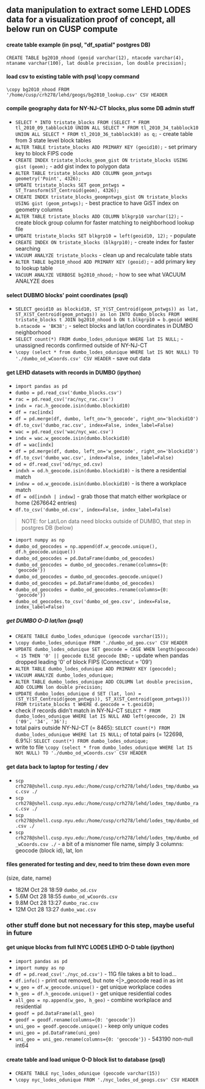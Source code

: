 ## data manipulation to extract some LEHD LODES data for a visualization proof of concept, all below run on CUSP compute

#### create table example (in psql, "df_spatial" postgres DB)
`CREATE TABLE bg2010_nhood (geoid varchar(12), ntacode varchar(4), ntaname varchar(100), lat double precision, lon double precision);`

#### load csv to existing table with psql \copy command
`\copy bg2010_nhood FROM '/home/cusp/crh278/lehd/geogs/bg2010_lookup.csv' CSV HEADER`

#### compile geography data for NY-NJ-CT blocks, plus some DB admin stuff
+ `SELECT * INTO tristate_blocks FROM (SELECT * FROM tl_2010_09_tabblock10 UNION ALL SELECT * FROM tl_2010_34_tabblock10 UNION ALL SELECT * FROM tl_2010_36_tabblock10) as q;` - create table from 3 state level block tables
+ `ALTER TABLE tristate_blocks ADD PRIMARY KEY (geoid10);` - set primary key to block FIPS code
+ `CREATE INDEX tristate_blocks_geom_gist ON tristate_blocks USING gist (geom);` - add gist index to polygon data
+ `ALTER TABLE tristate_blocks ADD COLUMN geom_pntwgs geometry('Point', 4326);`
+ `UPDATE tristate_blocks SET geom_pntwgs = ST_Transform(ST_Centroid(geom), 4326);`
+ `CREATE INDEX tristate_blocks_geompntwgs_gist ON tristate_blocks USING gist (geom_pntwgs);` - best practice to have GiST index on geometry columns
+ `ALTER TABLE tristate_blocks ADD COLUMN blkgrp10 varchar(12);` - create block group column for faster matching to neighborhood lookup file
+ `UPDATE tristate_blocks SET blkgrp10 = left(geoid10, 12);` - populate
+ `CREATE INDEX ON tristate_blocks (blkgrp10);` - create index for faster searching
+ `VACUUM ANALYZE tristate_blocks` - clean up and recalculate table stats
+ `ALTER TABLE bg2010_nhood ADD PRIMARY KEY (geoid);` - add primary key to lookup table
+ `VACUUM ANALYZE VERBOSE bg2010_nhood;` - how to see what VACUUM ANALYZE does

#### select DUBMO blocks' point coordinates (psql)
+ `SELECT geoid10 as blockid10, ST_Y(ST_Centroid(geom_pntwgs)) as lat, ST_X(ST_Centroid(geom_pntwgs)) as lon INTO dumbo_blocks FROM tristate_blocks t JOIN bg2010_nhood b ON t.blkgrp10 = b.geoid WHERE b.ntacode = 'BK38';` - select blocks and lat/lon coordinates in DUMBO neighborhood
+ `SELECT count(*) FROM dumbo_lodes_odunique WHERE lat IS NULL;` - unassigned records confirmed outside of NY-NJ-CT
+ `\copy (select * from dumbo_lodes_odunique WHERE lat IS NOt NULL) TO './dumbo_od_wCoords.csv' CSV HEADER` - save out data

#### get LEHD datasets with records in DUMBO (ipython)
+ `import pandas as pd`
+ `dumbo = pd.read_csv('dumbo_blocks.csv')`
+ `rac = pd.read_csv('rac/nyc_rac.csv')`
+ `indx = rac.h_geocode.isin(dumbo.blockid10)`
+ `df = rac[indx]`
+ `df = pd.merge(df, dumbo, left_on='h_geocode', right_on='blockid10')`
+ `df.to_csv('dumbo_rac.csv', index=False, index_label=False)`
+ `wac = pd.read_csv('wac/nyc_wac.csv')`
+ `indx = wac.w_geocode.isin(dumbo.blockid10)`
+ `df = wac[indx]`
+ `df = pd.merge(df, dumbo, left_on='w_geocode', right_on='blockid10')`
+ `df.to_csv('dumbo_wac.csv', index=False, index_label=False)`
+ `od = df.read_csv('od/nyc_od.csv)`
+ `indxh = od.h_geocode.isin(dumbo.blockid10)` - is there a residential match
+ `indxw = od.w_geocode.isin(dumbo.blockid10)` - is there a workplace match
+ `df = od[indxh | indxw]` - grab those that match either workplace or home (2676642 entries)
+ `df.to_csv('dumbo_od.csv', index=False, index_label=False)`
> NOTE: for Lat/Lon data need blocks outside of DUMBO, that step in postgres DB (below)
+ `import numpy as np`
+ `dumbo_od_geocodes = np.append(df.w_geocode.unique(), df.h_geocode.unique())`
+ `dumbo_od_geocodes = pd.DataFrame(dumbo_od_geocodes)`
+ `dumbo_od_geocodes = dumbo_od_geocodes.rename(columns={0: 'geocode'})`
+ `dumbo_od_geocodes = dumbo_od_geocodes.geocode.unique()`
+ `dumbo_od_geocodes = pd.DataFrame(dumbo_od_geocodes)`
+ `dumbo_od_geocodes = dumbo_od_geocodes.rename(columns={0: 'geocode'})`
+ `dumbo_od_geocodes.to_csv('dumbo_od_geo.csv', index=False, index_label=False)`

##### get DUMBO O-D lat/lon (psql)
+ `CREATE TABLE dumbo_lodes_odunique (geocode varchar(15));`
+ `\copy dumbo_lodes_odunique FROM './dumbo_od_geo.csv' CSV HEADER`
+ `UPDATE dumbo_lodes_odunique SET geocode = CASE WHEN length(geocode) < 15 THEN '0' || geocode ELSE geocode END;` - update when pandas dropped leading '0' of block FIPS (Connecticut = '09')
+ `ALTER TABLE dumbo_lodes_odunique ADD PRIMARY KEY (geocode);`
+ `VACUUM ANALYZE dumbo_lodes_odunique;`
+ `ALTER TABLE dumbo_lodes_odunique ADD COLUMN lat double precision, ADD COLUMN lon double precision;`
+ `UPDATE dumbo_lodes_odunique d SET (lat, lon) = (ST_Y(ST_Centroid(geom_pntwgs)), ST_X(ST_Centroid(geom_pntwgs))) FROM tristate_blocks t WHERE d.geocode = t.geoid10;`
+ check if records didn't match in NY-NJ-CT `SELECT * FROM dumbo_lodes_odunique WHERE lat IS NULL AND left(geocode, 2) IN ('09', '34', '36');`
+ total pairs outside NY-NJ-CT (= 8465): `SELECT count(*) FROM dumbo_lodes_odunique WHERE lat IS NULL;` of total pairs (= 122698, 6.9%): `SELECT count(*) FROM dumbo_lodes_odunique;`
+ write to file `\copy (select * from dumbo_lodes_odunique WHERE lat IS NOt NULL) TO './dumbo_od_wCoords.csv' CSV HEADER`

#### get data back to laptop for testing / dev
+ `scp crh278@shell.cusp.nyu.edu:/home/cusp/crh278/lehd/lodes_tmp/dumbo_wac.csv ./`
+ `scp crh278@shell.cusp.nyu.edu:/home/cusp/crh278/lehd/lodes_tmp/dumbo_rac.csv ./`
+ `scp crh278@shell.cusp.nyu.edu:/home/cusp/crh278/lehd/lodes_tmp/dumbo_od.csv ./`
+ `scp crh278@shell.cusp.nyu.edu:/home/cusp/crh278/lehd/lodes_tmp/dumbo_od_wCoords.csv ./` - a bit of a misnomer file name, simply 3 columns: geocode (block id), lat, lon

#### files generated for testing and dev, need to trim these down even more
(size, date, name)
+ 182M Oct 28 18:59 `dumbo_od.csv`
+ 5.6M Oct 28 18:55 `dumbo_od_wCoords.csv`
+ 9.8M Oct 28 13:27 `dumbo_rac.csv`
+ 12M Oct 28 13:27 `dumbo_wac.csv`

### other stuff done but not necessary for this step, maybe useful in future
#### get unique blocks from full NYC LODES LEHD O-D table (ipython)
+ `import pandas as pd`
+ `import numpy as np`
+ `df = pd.read_csv('./nyc_od.csv')` - 11G file takes a bit to load...
+ `df.info()` - print out removed, but note <|>_geocode read in as int
+ `w_geo = df.w_geocode.unique()` - get unique workplace codes
+ `h_geo = df.h_geocode.unique()` - get unique residential codes
+ `all_geo = np.append(w_geo, h_geo)` - combine workplace and residential
+ `geodf = pd.DataFrame(all_geo)`
+ `geodf = geodf.rename(columns={0: 'geocode'})`
+ `uni_geo = geodf.geocode.unique()` - keep only unique codes
+ `uni_geo = pd.DataFrame(uni_geo)`
+ `uni_geo = uni_geo.rename(columns={0: 'geocode'})` - 543190 non-null int64
#### create table and load unique O-D block list to database (psql)
+ `CREATE TABLE nyc_lodes_odunique (geocode varchar(15))`
+ `\copy nyc_lodes_odunique FROM './nyc_lodes_od_geogs.csv' CSV HEADER`

